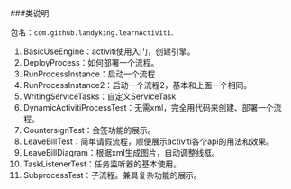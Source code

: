 ###类说明

包名：`com.github.landyking.learnActiviti`.

1.  BasicUseEngine：activiti使用入门，创建引擎。
1.  DeployProcess：如何部署一个流程。
1.  RunProcessInstance：启动一个流程
1.  RunProcessInstance2：启动一个流程2，基本和上面一个相同。
1.  WritingServiceTasks：自定义ServiceTask
1.  DynamicActivitiProcessTest：无需xml，完全用代码来创建、部署一个流程。
1.  CountersignTest：会签功能的展示。
1.  LeaveBillTest：简单请假流程，顺便展示activiti各个api的用法和效果。
1.  LeaveBillDiagram：根据xml生成图片，自动调整线框。
1.  TaskListenerTest：任务监听器的基本使用。
1.  SubprocessTest：子流程。兼具复杂功能的展示。
 